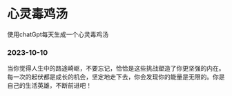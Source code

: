 # 心灵毒鸡汤
使用chatGpt每天生成一个心灵毒鸡汤

### 2023-10-10

当你觉得人生中的路途崎岖，不要忘记，恰恰是这些挑战塑造了你更坚强的内在。每一次的起伏都是成长的机会，坚定地走下去，你会发现你的能量是无限的。你是自己的生活英雄，不断前进吧！
